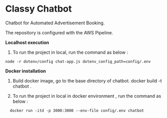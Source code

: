 # Classy Chatbot
Chatbot for Automated Advertisement Booking.

The repository is configured with the AWS Pipeline.

**Localhost execution**

1. To run the project in local, run the command as below :<br/>
```
node -r dotenv/config chat-app.js dotenv_config_path=config/.env
```

**Docker installation** 
1. Build docker image, go to the base directory of chatbot.
   docker build -t chatbot . 

2. To run the project in local in docker environment , run the command as below :<br/>
```
  docker run -itd -p 3000:3000 --env-file config/.env chatbot
```


